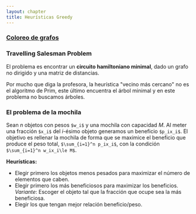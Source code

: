 ```yaml
---
layout: chapter
title: Heurísticas Greedy
---
```


### [Coloreo de grafos](http://algo2.iti.kit.edu/vanstee/courses/vcolor.pdf)

### Travelling Salesman Problem
El problema es encontrar un **circuito hamiltoniano minimal**, dado un grafo no dirigido y una matriz de distancias.

Por mucho que diga la profesora, la heurística "vecino más cercano" no es el algoritmo de Prim, este último encuentra el árbol minimal y en este problema no buscamos árboles.

### El problema de la mochila
Sean $n$ objetos con pesos `$w_i$` y una mochila con capacidad $M$. Al meter una fracción `$x_i$` del $i$-ésimo objeto generamos un beneficio `$p_ix_i$`. El objetivo es rellenar la mochila de forma que se maximice el beneficio que produce el peso total, `$\sum_{i=1}^n p_ix_i$`, con la condición `$\sum_{i=1}^n w_ix_i\le M$`.

**Heurísticas:**

 * Elegir primero los objetos menos pesados para maximizar el número de elementos que caben.
 * Elegir primero los más beneficiosos para maximizar los beneficios. *Variante*: Escoger el objeto tal que la fracción que ocupe sea la más beneficiosa.
 * Elegir los que tengan mejor relación beneficio/peso.